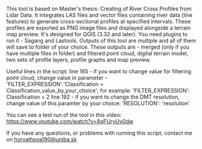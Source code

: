 This tool is based on Master's thesis: Creating of River Cross Profiles from Lidar Data. It integrates LAS files and vector files containing river data (line features) to generate 
cross-sectional profiles at specified intervals. These profiles are exported as PNG image files and displayed alongside a terrain map preview. 
It's  designed for QGIS (3.32 and later). You need plugins to run it - Sagang and Lastools. 
Outputs of this tool are multiple and all of them will save to folder of your choice. These outputs are - merged (only if you have multiple files in folder) and filtered point cloud,
digital terrain model, two sets of profile layers, profile graphs and map preview. 

Useful lines in the script:
  line 165 - if you want to change value for filtering point cloud, change value in parameter - 'FILTER_EXPRESSION':'Classification = Classification_value_by_your_choice'; 
                                                                                                for example: 'FILTER_EXPRESSION': Classification = 2
  line 192 - if you want to change the DMT resolution, change value of this paramter by your choice: 'RESOLUTION': 'resolution'


You can see a test run of the tool in this video:
https://www.youtube.com/watch?v=8gFUryUv0dw 

If you have any questions, or problems with running this script, contact me on horvathova190@uniba.sk
